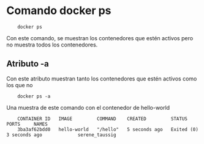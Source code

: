 # Comando docker ps

        docker ps

Con este comando, se muestran los contenedores que estén activos pero no muestra todos los contenedores.

## Atributo -a

Con este atributo muestran tanto los contenedores que estén activos como los que no

        docker ps -a

Una muestra de este comando con el contenedor de hello-world

        CONTAINER ID   IMAGE         COMMAND    CREATED         STATUS                     PORTS     NAMES
        3ba3af62bdd0   hello-world   "/hello"   5 seconds ago   Exited (0) 3 seconds ago             serene_taussig
